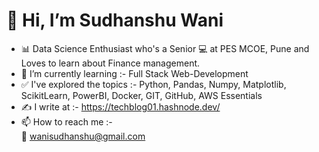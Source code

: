 # 👋 Hi, I’m Sudhanshu Wani
- 📊 Data Science Enthusiast who's a Senior 💻 at PES MCOE, Pune and Loves to learn about Finance management.
- 🌱 I’m currently learning :- Full Stack Web-Development
- ✅ I've explored the topics :- Python, Pandas, Numpy, Matplotlib, ScikitLearn, PowerBI, Docker, GIT, GitHub, AWS Essentials
- ✍ I write at :- https://techblog01.hashnode.dev/
- 📫 How to reach me :- <br> 📧 wanisudhanshu@gmail.com


<!---
sudhanshu-wani/sudhanshu-wani is a ✨ special ✨ repository because its `README.md` (this file) appears on your GitHub profile.
You can click the Preview link to take a look at your changes.
--->

